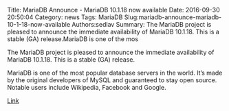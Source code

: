 Title: MariaDB Announce - MariaDB 10.1.18 now available
Date: 2016-09-30 20:50:04
Category: news
Tags: MariaDB
Slug:mariadb-announce-mariadb-10-1-18-now-available
Authors:sedlav
Summary: The MariaDB project is pleased to announce the immediate availability of MariaDB 10.1.18. This is a stable (GA) release.MariaDB is one of the mos

> 
The MariaDB project is pleased to announce the immediate availability of MariaDB 10.1.18. This is a stable (GA) release.

MariaDB is one of the most popular database servers in the world. It’s made by the original developers of MySQL and guaranteed to stay open source. Notable users include Wikipedia, Facebook and Google.

[Link](https://mariadb.com/kb/en/mdb-10118-rn/)
